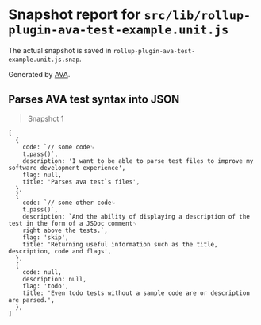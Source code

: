 # Snapshot report for `src/lib/rollup-plugin-ava-test-example.unit.js`

The actual snapshot is saved in `rollup-plugin-ava-test-example.unit.js.snap`.

Generated by [AVA](https://avajs.dev).

## Parses AVA test syntax into JSON

> Snapshot 1

    [
      {
        code: `// some code␊
        t.pass()`,
        description: 'I want to be able to parse test files to improve my software development experience',
        flag: null,
        title: 'Parses ava test`s files',
      },
      {
        code: `// some other code␊
        t.pass()`,
        description: `And the ability of displaying a description of the test in the form of a JSDoc comment␊
        right above the tests.`,
        flag: 'skip',
        title: 'Returning useful information such as the title, description, code and flags',
      },
      {
        code: null,
        description: null,
        flag: 'todo',
        title: 'Even todo tests without a sample code are or description are parsed.',
      },
    ]
